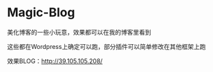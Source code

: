 # Magic-Blog

美化博客的一些小玩意，效果都可以在我的博客里看到

这些都在Wordpress上确定可以跑，部分插件可以简单修改在其他框架上跑

效果BLOG：http://39.105.105.208/
